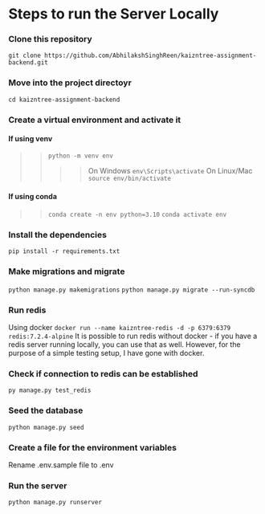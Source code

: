 # Steps to run the Server Locally
### Clone this repository
`git clone https://github.com/AbhilakshSinghReen/kaizntree-assignment-backend.git`

### Move into the project directoyr
`cd kaizntree-assignment-backend`

### Create a virtual environment and activate it
#### If using venv
>> `python -m venv env`
>>>> On Windows
>>>> `env\Scripts\activate`
>>>>  On Linux/Mac
>>>> `source env/bin/activate`

#### If using conda
>> `conda create -n env python=3.10`
>> `conda activate env`

### Install the dependencies
`pip install -r requirements.txt`

### Make migrations and migrate
`python manage.py makemigrations`
`python manage.py migrate --run-syncdb`

### Run redis
Using docker
`docker run --name kaizntree-redis -d -p 6379:6379 redis:7.2.4-alpine`
It is possible to run redis without docker - if you have a redis server running locally, you can use that as well. However, for the purpose of a simple testing setup, I have gone with docker.

### Check if connection to redis can be established
`py manage.py test_redis`

### Seed the database
`python manage.py seed`

### Create a file for the environment variables
Rename .env.sample file to .env

### Run the server
`python manage.py runserver`
